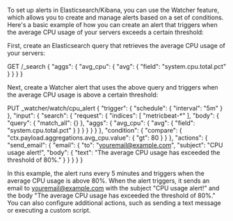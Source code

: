 To set up alerts in Elasticsearch/Kibana, you can use the Watcher feature, which allows you to create and manage alerts based on a set of conditions. Here's a basic example of how you can create an alert that triggers when the average CPU usage of your servers exceeds a certain threshold:

First, create an Elasticsearch query that retrieves the average CPU usage of your servers:




GET /_search
{
  "aggs": {
    "avg_cpu": {
      "avg": {
        "field": "system.cpu.total.pct"
      }
    }
  }
}






Next, create a Watcher alert that uses the above query and triggers when the average CPU usage is above a certain threshold:

PUT _watcher/watch/cpu_alert
{
  "trigger": {
    "schedule": {
      "interval": "5m"
    }
  },
  "input": {
    "search": {
      "request": {
        "indices": [
          "metricbeat-*"
        ],
        "body": {
          "query": {
            "match_all": {}
          },
          "aggs": {
            "avg_cpu": {
              "avg": {
                "field": "system.cpu.total.pct"
              }
            }
          }
        }
      }
    }
  },
  "condition": {
    "compare": {
      "ctx.payload.aggregations.avg_cpu.value": {
        "gt": 80
      }
    }
  },
  "actions": {
    "send_email": {
      "email": {
        "to": "youremail@example.com",
        "subject": "CPU usage alert!",
        "body": {
          "text": "The average CPU usage has exceeded the threshold of 80%."
        }
      }
    }
  }
}



In this example, the alert runs every 5 minutes and triggers when the average CPU usage is above 80%. When the alert triggers, it sends an email to youremail@example.com with the subject "CPU usage alert!" and the body "The average CPU usage has exceeded the threshold of 80%." You can also configure additional actions, such as sending a text message or executing a custom script.

